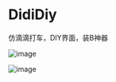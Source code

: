 # DidiDiy
仿滴滴打车，DIY界面，装B神器

![image](https://github.com/milo1988/DidiDiy/blob/master/screenshot/demo1.png)

![image](https://github.com/milo1988/DidiDiy/blob/master/screenshot/demo2.png)

